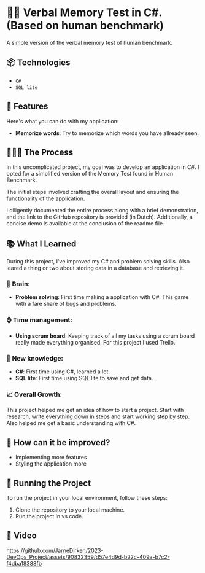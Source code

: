 ﻿# 🥷🏽 Verbal Memory Test in C#. (Based on human benchmark)

A simple version of the verbal memory test of human benchmark.

## 📦 Technologies

- `C#`
- `SQL lite`

## 🦄 Features

Here's what you can do with my application:

- **Memorize words**: Try to memorize which words you have allready seen.

## 👩🏽‍🍳 The Process

In this uncomplicated project, my goal was to develop an application in C#. I opted for a simplified version of the Memory Test found in Human Benchmark.

The initial steps involved crafting the overall layout and ensuring the functionality of the application.

I diligently documented the entire process along with a brief demonstration, and the link to the GitHub repository is provided (in Dutch). Additionally, a concise demo is available at the conclusion of the readme file.

## 📚 What I Learned

During this project, I've improved my C# and problem solving skills. Also leared a thing or two about storing data in a database and retrieving it.

### 🧠 Brain:

- **Problem solving**: First time making a application with C#. This game with a fare share of bugs and problems.

### ⌚ Time management:

- **Using scrum board**: Keeping track of all my tasks using a scrum board really made everything organised. For this project I used Trello.

### 📓 New knowledge:

- **C#**: First time using C#, learned a lot.
- **SQL lite**: First time using SQL lite to save and get data.

### 📈 Overall Growth:

This project helped me get an idea of how to start a project. Start with research, write everything down in steps and start working step by step. Also helped me get a basic understanding with C#.

## 💭 How can it be improved?

- Implementing more features
- Styling the application more

## 🚦 Running the Project

To run the project in your local environment, follow these steps:

1. Clone the repository to your local machine.
2. Run the project in vs code.

## 🍿 Video

https://github.com/JarneDirken/2023-DevOps_Project/assets/90832359/d57e4d9d-b22c-409a-b7c2-f4dba18388fb
